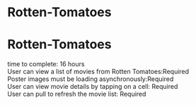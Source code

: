 # Rotten-Tomatoes
# Rotten-Tomatoes
time to complete: 16 hours                                                                                              
User can view a list of movies from Rotten Tomatoes:Required                                                                                                                                                                 
Poster images must be loading asynchronously:Required                                                                                                                                           
User can view movie details by tapping on a cell: Required                                                                        
User can pull to refresh the movie list: Required
